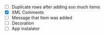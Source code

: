 ﻿- [ ] Duplicate rows after adding soo much items
- [x]  XML Comments
- [ ] Message that Item was added
- [ ] Decoration
- [ ] App instalator